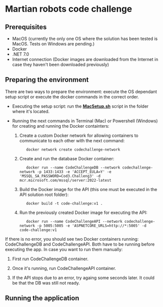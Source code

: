 # Martian robots code challenge

## Prerequisites
- MacOS (currently the only one OS where the solution has been tested is MacOS. Tests on Windows are pending.)
- Docker
- .NET 7.0
- Internet connection (Docker images are downloaded from the Internet in case they haven't been downloaded previously)

## Preparing the environment

There are two ways to prepare the environment: execute the OS dependant setup script or execute the docker commands in the correct order.

- Executing the setup script: run the <u>**MacSetup.sh**</u> script in the folder where it's located.

- Running the next commands in Terminal (Mac) or Powershell (Windows) for creating and running the Docker containters:

  1. Create a custom Docker network for allowing containers to communicate to each other with the next command: 

            docker network create codechallenge-network

  2. Create and run the database Docker container:
   
            docker run --name CodeChallengeDB --network codechallenge-network -p 1433:1433 -e 'ACCEPT_EULA=Y' -e 'MSSQL_SA_PASSWORD=Cod3.Challeng3' -d mcr.microsoft.com/mssql/server:2022-latest

  3. Build the Docker image for the API (this one must be executed in the API solution root folder): 

            docker build -t code-challenge:v1 .

  4. Run the previously created Docker image for executing the API: 

            docker run --name CodeChallengeAPI --network codechallenge-network -p 5005:5005 -e 'ASPNETCORE_URLS=http://*:5005' -d code-challenge:v1

If there is no error, you should see two Docker containers running: CodeChallengeDB and CodeChallengeAPI. Both have to be running before executing the app. In case you want to run them manually:
  1. First run CodeChallengeDB container.
   
  2. Once it's running, run CodeChallengeAPI container.
   
  3. If the API stops due to an error, try againg some seconds later. It could be that the DB was still not ready.

## Running the application


